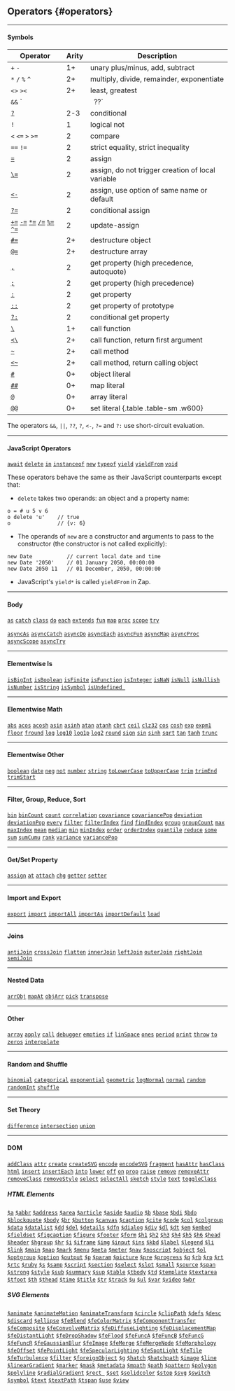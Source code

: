 ## Operators {#operators}

---

#### Symbols

| Operator | Arity | Description |
| ---------|----------|----------|
| `+` `-` | 1+ | unary plus/minus, add, subtract |
| `*` `/` `%` `^` | 2+ | multiply, divide, remainder, exponentiate |
| `<>` `><`  | 2+ | least, greatest |
| `&&` `||` `??` | 2+ | logical and, or, nullish coalescing |
| [`?`](#ternary) | 2-3 | conditional |
| `!` | 1 | logical not |
| `<` `<=` `>` `>=` | 2 | compare |
| `==` `!=` | 2 | strict equality, strict inequality |
| [`=`](#standard-assignment)  | 2  | assign |
| [`\=`](#non-local) | 2  | assign, do not trigger creation of local variable |
| [`<-`](#options) | 2  | assign, use option of same name or default |
| [`?=`](#conditional-assignment) | 2  | conditional assign |
| [`+=`](#update-assignment) [`-=`](#update-assignment) [`*=`](#update-assignment) [`/=`](#update-assignment) [`%=`](#update-assignment) [`^=`](#update-assignment) | 2 | update-assign |
| [`#=`](#destructure-object) | 2+ | destructure object |
| [`@=`](#destructure-iterable) | 2+ | destructure array |
| [`,`](#comma-getter) | 2 | get property (high precedence, autoquote) |
| [`;`](#comma-getter) | 2 | get property (high precedence) |
| [`:`](#colon-getter)  | 2 | get property |
| [`::`](#colon-proto-getter) | 2 | get property of prototype |
| [`?:`](#conditional-get) | 2 | conditional get property |
| [`\`](#calling-functions) | 1+ | call function |
| [`<\`](#return-first) | 2+ | call function, return first argument |
| [`~`](#calling-methods) | 2+ | call method |
| [`<~`](#return-first) | 2+ | call method, return calling object |
| [`#`](#objects-and-maps) | 0+ | object literal |
| [`##`](#objects-and-maps) | 0+ | map literal |
| [`@`](#arrays)  | 0+ | array literal |
| [`@@`](#sets) | 0+ | set literal {.table .table-sm .w600} |

The operators `&&`, `||`, `??`, `?`, `<-`, `?=` and `?:` use short-circuit evaluation.

---

#### JavaScript Operators 

[`await`](https://developer.mozilla.org/en-US/docs/Web/JavaScript/Reference/Operators/await) [`delete`](https://developer.mozilla.org/en-US/docs/Web/JavaScript/Reference/Operators/delete) [`in`](https://developer.mozilla.org/en-US/docs/Web/JavaScript/Reference/Operators/in) [`instanceof`](https://developer.mozilla.org/en-US/docs/Web/JavaScript/Reference/Operators/instanceof) [`new`](https://developer.mozilla.org/en-US/docs/Web/JavaScript/Reference/Operators/new) [`typeof`](https://developer.mozilla.org/en-US/docs/Web/JavaScript/Reference/Operators/typeof) [`yield`](https://developer.mozilla.org/en-US/docs/Web/JavaScript/Reference/Operators/yield) [`yieldFrom`](https://developer.mozilla.org/en-US/docs/Web/JavaScript/Reference/Operators/yield*) [`void`](https://developer.mozilla.org/en-US/docs/Web/JavaScript/Reference/Operators/void)   

These operators behave the same as their JavaScript counterparts except that:

* `delete` takes two operands: an object and a property name:

```{.indent}
o = # u 5 v 6
o delete 'u'    // true
o               // {v: 6}
```
  
* The operands of `new` are a constructor and arguments to pass to the constructor (the constructor is not called explicitly):

```{.indent}
new Date           // current local date and time
new Date '2050'    // 01 January 2050, 00:00:00
new Date 2050 11   // 01 December, 2050, 00:00:00
```

* JavaScript's `yield*` is called `yieldFrom` in Zap.

---

#### Body

[`as`](#as) [`catch`](#catch) [`class`](#class) [`do`](#do) [`each`](#each) [`extends`](#extends) [`fun`](#fun) [`map`](#map) [`proc`](#proc) [`scope`](#scope-op) [`try`](#try) 

[`asyncAs`](#as) [`asyncCatch`](#catch) [`asyncDo`](#async-loops) [`asyncEach`](#async-loops) [`asyncFun`](#fun) [`asyncMap`](#async-loops) [`asyncProc`](#proc) [`asyncScope`](#scope-op) [`asyncTry`](#try) 

---

#### Elementwise Is

[`isBigInt`](#elementwise) [`isBoolean`](#elementwise) [`isFinite`](lementwise) [`isFunction`](#elementwise) [`isInteger`](#elementwise) [`isNaN`](#elementwise) [`isNull`](#elementwise) [`isNullish`](#elementwise) [`isNumber`](#elementwise) [`isString`](#elementwise) [`isSymbol`](#elementwise) [`isUndefined `](#elementwise)

---

#### Elementwise Math

[`abs`](#elementwise) [`acos`](#elementwise) [`acosh`](#elementwise) [`asin`](#elementwise) [`asinh`](#elementwise) [`atan`](#elementwise) [`atanh`](#elementwise) [`cbrt`](#elementwise) [`ceil`](#elementwise) [`clz32`](#elementwise) [`cos`](#elementwise) [`cosh`](#elementwise) [`exp`](#elementwise) [`expm1`](#elementwise) [`floor`](#elementwise) [`fround`](#elementwise) [`log`](#elementwise) [`log10`](#elementwise) [`log1p`](#elementwise)  [`log2`](#elementwise) [`round`](#elementwise) [`sign`](#elementwise) [`sin`](#elementwise) [`sinh`](#elementwise) [`sqrt`](#elementwise) [`tan`](#elementwise) [`tanh`](#elementwise) [`trunc`](#elementwise)

---

#### Elementwise Other

[`boolean`](#elementwise) [`date`](#elementwise) [`neg`](#elementwise) [`not`](#elementwise) [`number`](#elementwise) [`string`](#elementwise) [`toLowerCase`](#elementwise) [`toUpperCase`](#elementwise) [`trim`](#elementwise) [`trimEnd`](#elementwise) [`trimStart`](#elementwise)

---

#### Filter, Group, Reduce, Sort

[`bin`](#bin)  [`binCount`](#bin) [`count`](#count) [`correlation`](#correlation) [`covariance`](#correlation) [`covariancePop`](#correlation) [`deviation`](#sum) [`deviationPop`](#sum) [`every`](#every) [`filter`](#filter) [`filterIndex`](#filter) [`find`](#find) [`findIndex`](#find) [`group`](#group) [`groupCount`](#group) [`max`](#min) [`maxIndex`](#min) [`mean`](#sum) [`median`](#median) [`min`](#min) [`minIndex`](#min) [`order`](#order) [`orderIndex`](#order) [`quantile`](#median) [`reduce`](#reduce-op) [`some`](#every) [`sum`](#sum) [`sumCumu`](#sum-cumu) [`rank`](#order) [`variance`](#sum) [`variancePop`](#sum)

---

#### Get/Set Property

[`assign`](#copy-properties) [`at`](#at) [`attach`](#attach) [`chg`](#chg) [`getter`](#getter) [`setter`](#setter)

---

#### Import and Export
[`export`](#export) [`import`](#import) [`importAll`](#import-all) [`importAs`](#import-as) [`importDefault`](#import-default) [`load`](#load)

---

#### Joins

[`antiJoin`](#semi-join) [`crossJoin`](#cross-join) [`flatten`](#flatten) [`innerJoin`](#inner-join) [`leftJoin`](#inner-join) [`outerJoin`](#inner-join) [`rightJoin`](#inner-join) [`semiJoin`](#semi-join)

---

#### Nested Data

[`arrObj`](#array-of-objects) [`mapAt`](#map-at) [`objArr`](#object-of-arrays) [`pick`](#pick) [`transpose`](#transpose)

---

#### Other

[`array`](#arrays) [`apply`](#call-and-apply) [`call`](#call-and-apply) [`debugger`](#debugger) [`empties`](#arrays) [`if`](#if) [`linSpace`](#lin-space) [`ones`](#arrays) [`period`](#period) [`print`](#print) [`throw`](#throw) [`to`](#to) [`zeros`](#arrays) [`interpolate`](#interpolate)

---

#### Random and Shuffle

[`binomial`](#binomial) [`categorical`](#categorical) [`exponential`](#exponential) [`geometric`](#geometric) [`logNormal`](#log-normal) [`normal`](#normal) [`random`](#random-op) [`randomInt`](#random-int) [`shuffle`](#shuffle)

---

#### Set Theory

[`difference`](#set-theory) [`intersection`](#set-theory) [`union`](#set-theory)

---

#### DOM

[`addClass`](#add-class) [`attr`](#attr) [`create`](#create) [`createSVG`](#create) [`encode`](#encode) [`encodeSVG`](#encode) [`fragment`](#fragment) [`hasAttr`](#has-attr) [`hasClass`](#has-attr) [`html`](#html) [`insert`](#insert) [`insertEach`](#insert-each) [`into`](#into) [`lower`](#lower) [`off`](#on) [`on`](#on) [`prop`](#attr) [`raise`](#lower) [`remove`](#remove) [`removeAttr`](#remove-attr) [`removeClass`](#add-class) [`removeStyle`](#remove-attr) [`select`](#select) [`selectAll`](#select-all) [`sketch`](#sketch) [`style`](#attr) [`text`](#html) [`toggleClass`](#toggle-class)

##### HTML Elements

[`$a`](#create-convenience) [`$abbr`](#create-convenience) [`$address`](#create-convenience) [`$area`](#create-convenience) [`$article`](#create-convenience) [`$aside`](#create-convenience) [`$audio`](#create-convenience) [`$b`](#create-convenience) [`$base`](#create-convenience) [`$bdi`](#create-convenience) [`$bdo`](#create-convenience) [`$blockquote`](#create-convenience) [`$body`](#create-convenience) [`$br`](#create-convenience) [`$button`](#create-convenience) [`$canvas`](#create-convenience) [`$caption`](#create-convenience) [`$cite`](#create-convenience) [`$code`](#create-convenience) [`$col`](#create-convenience) [`$colgroup`](#create-convenience) [`$data`](#create-convenience) [`$datalist`](#create-convenience) [`$dd`](#create-convenience) [`$del`](#create-convenience) [`$details`](#create-convenience) [`$dfn`](#create-convenience) [`$dialog`](#create-convenience) [`$div`](#create-convenience) [`$dl`](#create-convenience) [`$dt`](#create-convenience) [`$em`](#create-convenience) [`$embed`](#create-convenience) [`$fieldset`](#create-convenience) [`$figcaption`](#create-convenience) [`$figure`](#create-convenience) [`$footer`](#create-convenience) [`$form`](#create-convenience) [`$h1`](#create-convenience) [`$h2`](#create-convenience) [`$h3`](#create-convenience) [`$h4`](#create-convenience) [`$h5`](#create-convenience) [`$h6`](#create-convenience) [`$head`](#create-convenience) [`$header`](#create-convenience) [`$hgroup`](#create-convenience) [`$hr`](#create-convenience) [`$i`](#create-convenience) [`$iframe`](#create-convenience) [`$img`](#create-convenience) [`$input`](#create-convenience) [`$ins`](#create-convenience) [`$kbd`](#create-convenience) [`$label`](#create-convenience) [`$legend`](#create-convenience) [`$li`](#create-convenience) [`$link`](#create-convenience) [`$main`](#create-convenience) [`$map`](#create-convenience) [`$mark`](#create-convenience) [`$menu`](#create-convenience) [`$meta`](#create-convenience) [`$meter`](#create-convenience) [`$nav`](#create-convenience) [`$noscript`](#create-convenience) [`$object`](#create-convenience) [`$ol`](#create-convenience) [`$optgroup`](#create-convenience) [`$option`](#create-convenience) [`$output`](#create-convenience) [`$p`](#create-convenience) [`$param`](#create-convenience) [`$picture`](#create-convenience) [`$pre`](#create-convenience) [`$progress`](#create-convenience) [`$q`](#create-convenience) [`$rb`](#create-convenience) [`$rp`](#create-convenience) [`$rt`](#create-convenience) [`$rtc`](#create-convenience) [`$ruby`](#create-convenience) [`$s`](#create-convenience) [`$samp`](#create-convenience) [`$script`](#create-convenience) [`$section`](#create-convenience) [`$select`](#create-convenience) [`$slot`](#create-convenience) [`$small`](#create-convenience) [`$source`](#create-convenience) [`$span`](#create-convenience) [`$strong`](#create-convenience) [`$style`](#create-convenience) [`$sub`](#create-convenience) [`$summary`](#create-convenience) [`$sup`](#create-convenience) [`$table`](#create-convenience) [`$tbody`](#create-convenience) [`$td`](#create-convenience) [`$template`](#create-convenience) [`$textarea`](#create-convenience) [`$tfoot`](#create-convenience) [`$th`](#create-convenience) [`$thead`](#create-convenience) [`$time`](#create-convenience) [`$title`](#create-convenience) [`$tr`](#create-convenience) [`$track`](#create-convenience) [`$u`](#create-convenience) [`$ul`](#create-convenience) [`$var`](#create-convenience) [`$video`](#create-convenience) [`$wbr`](#create-convenience)

##### SVG Elements

[`$animate`](#create-convenience) [`$animateMotion`](#create-convenience) [`$animateTransform`](#create-convenience) [`$circle`](#create-convenience) [`$clipPath`](#create-convenience) [`$defs`](#create-convenience) [`$desc`](#create-convenience) [`$discard`](#create-convenience) [`$ellipse`](#create-convenience) [`$feBlend`](#create-convenience) [`$feColorMatrix`](#create-convenience) [`$feComponentTransfer`](#create-convenience) [`$feComposite`](#create-convenience) [`$feConvolveMatrix`](#create-convenience) [`$feDiffuseLighting`](#create-convenience) [`$feDisplacementMap`](#create-convenience) [`$feDistantLight`](#create-convenience) [`$feDropShadow`](#create-convenience) [`$feFlood`](#create-convenience) [`$feFuncA`](#create-convenience) [`$feFuncB`](#create-convenience) [`$feFuncG`](#create-convenience) [`$feFuncR`](#create-convenience) [`$feGaussianBlur`](#create-convenience) [`$feImage`](#create-convenience) [`$feMerge`](#create-convenience) [`$feMergeNode`](#create-convenience) [`$feMorphology`](#create-convenience) [`$feOffset`](#create-convenience) [`$fePointLight`](#create-convenience) [`$feSpecularLighting`](#create-convenience) [`$feSpotLight`](#create-convenience) [`$feTile`](#create-convenience) [`$feTurbulence`](#create-convenience) [`$filter`](#create-convenience) [`$foreignObject`](#create-convenience) [`$g`](#create-convenience) [`$hatch`](#create-convenience) [`$hatchpath`](#create-convenience) [`$image`](#create-convenience) [`$line`](#create-convenience) [`$linearGradient`](#create-convenience) [`$marker`](#create-convenience) [`$mask`](#create-convenience) [`$metadata`](#create-convenience) [`$mpath`](#create-convenience) [`$path`](#create-convenience) [`$pattern`](#create-convenience) [`$polygon`](#create-convenience) [`$polyline`](#create-convenience) [`$radialGradient`](#create-convenience) [`$rect `](#create-convenience) [`$set`](#create-convenience) [`$solidcolor`](#create-convenience) [`$stop`](#create-convenience) [`$svg`](#create-convenience) [`$switch`](#create-convenience) [`$symbol`](#create-convenience) [`$text`](#create-convenience) [`$textPath`](#create-convenience) [`$tspan`](#create-convenience) [`$use`](#create-convenience) [`$view`](#create-convenience)
